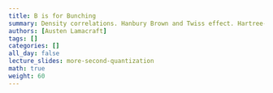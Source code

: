 ```yaml
---
title: B is for Bunching
summary: Density correlations. Hanbury Brown and Twiss effect. Hartree--Fock theory.
authors: [Austen Lamacraft]
tags: []
categories: []
all_day: false
lecture_slides: more-second-quantization
math: true
weight: 60
---
```


